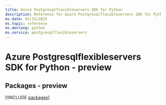 ```yaml
---
title: Azure Postgresqlflexibleservers SDK for Python
description: Reference for Azure Postgresqlflexibleservers SDK for Python
ms.date: 01/31/2025
ms.topic: reference
ms.devlang: python
ms.service: postgresqlflexibleservers
---
```

# Azure Postgresqlflexibleservers SDK for Python - preview
## Packages - preview
[!INCLUDE [packages](postgresqlflexibleservers-index.md)]